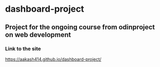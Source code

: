 # dashboard-project
## Project for the ongoing course from odinproject on web development 
### Link to the site
https://aakash414.github.io/dashboard-project/
